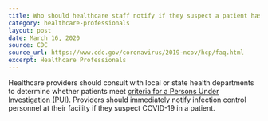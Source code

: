 ```yaml
---
title: Who should healthcare staff notify if they suspect a patient has COVID-19?
category: healthcare-professionals
layout: post
date: March 16, 2020
source: CDC
source_url: https://www.cdc.gov/coronavirus/2019-ncov/hcp/faq.html
excerpt: Healthcare Professionals
---
```


Healthcare providers should consult with local or state health departments to determine whether patients meet <a href="https://www.cdc.gov/coronavirus/2019-nCoV/clinical-criteria.html"> criteria for a Persons Under Investigation (PUI)</a>. Providers should immediately notify infection control personnel at their facility if they suspect COVID-19 in a patient.
